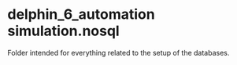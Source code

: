 # delphin_6_automation simulation.nosql
Folder intended for everything related to the setup of the databases.
